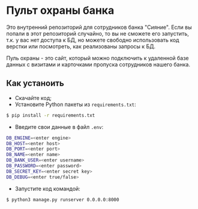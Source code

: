 # Пульт охраны банка

Это внутренний репозиторий для сотрудников банка "Сияние".
Если вы попали в этот репозиторий случайно, то вы не сможете его запустить, 
т.к. у вас нет доступа к БД, но можете свободно использовать код верстки или
посмотреть, как реализованы запросы к БД.

Пуль охраны - это сайт, который можно подключить к удаленной базе данных с визитами и
карточками пропуска сотрудников нашего банка.

## Как устаноить

* Скачайте код;
* Установите Python пакеты из `requirements.txt`:
```bash
$ pip install -r requirements.txt
```
* Введите свои данные в файл `.env`:
```bash
DB_ENGINE=<enter engine>
DB_HOST=<enter host>
DB_PORT=<enter port>
DB_NAME=<enter name>
DB_BANK_USER=<enter username>
DB_PASSWORD=<enter password>
DB_SECRET_KEY=<enter secret key>
DB_DEBUG=<enter true/false>
```
* Запустите код командой:
```bash
$ python3 manage.py runserver 0.0.0.0:8000
```
